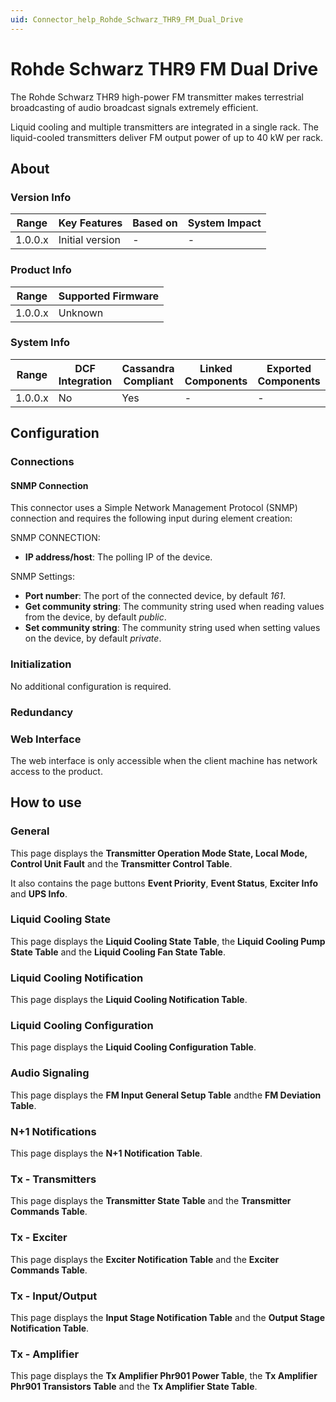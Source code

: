 ```yaml
---
uid: Connector_help_Rohde_Schwarz_THR9_FM_Dual_Drive
---
```


# Rohde Schwarz THR9 FM Dual Drive

The Rohde Schwarz THR9 high-power FM transmitter makes terrestrial broadcasting of audio broadcast signals extremely efficient.

Liquid cooling and multiple transmitters are integrated in a single rack. The liquid-cooled transmitters deliver FM output power of up to 40 kW per rack.

## About

### Version Info

| **Range** | **Key Features** | **Based on** | **System Impact** |
|-----------|------------------|--------------|-------------------|
| 1.0.0.x   | Initial version  | \-           | \-                |

### Product Info

| **Range** | **Supported Firmware** |
|-----------|------------------------|
| 1.0.0.x   | Unknown                |

### System Info

| **Range** | **DCF Integration** | **Cassandra Compliant** | **Linked Components** | **Exported Components** |
|-----------|---------------------|-------------------------|-----------------------|-------------------------|
| 1.0.0.x   | No                  | Yes                     | \-                    | \-                      |

## Configuration

### Connections

#### SNMP Connection

This connector uses a Simple Network Management Protocol (SNMP) connection and requires the following input during element creation:

SNMP CONNECTION:

- **IP address/host**: The polling IP of the device.

SNMP Settings:

- **Port number**: The port of the connected device, by default *161*.
- **Get community string**: The community string used when reading values from the device, by default *public*.
- **Set community string**: The community string used when setting values on the device, by default *private*.

### Initialization

No additional configuration is required.

### Redundancy

### Web Interface

The web interface is only accessible when the client machine has network access to the product.

## How to use

### General

This page displays the **Transmitter Operation Mode State, Local Mode, Control Unit Fault** and the **Transmitter Control Table**.

It also contains the page buttons **Event Priority**, **Event Status**, **Exciter Info** and **UPS Info**.

### Liquid Cooling State

This page displays the **Liquid Cooling State Table**, the **Liquid Cooling Pump State Table** and the **Liquid Cooling Fan State Table**.

### Liquid Cooling Notification

This page displays the **Liquid Cooling Notification Table**.

### Liquid Cooling Configuration

This page displays the **Liquid Cooling Configuration Table**.

### Audio Signaling

This page displays the **FM Input General Setup Table** andthe **FM Deviation Table**.

### N+1 Notifications

This page displays the **N+1 Notification Table**.

### Tx - Transmitters

This page displays the **Transmitter State Table** and the **Transmitter Commands Table**.

### Tx - Exciter

This page displays the **Exciter Notification Table** and the **Exciter Commands Table**.

### Tx - Input/Output

This page displays the **Input Stage Notification Table** and the **Output Stage Notification Table**.

### Tx - Amplifier

This page displays the **Tx Amplifier Phr901 Power Table**, the **Tx Amplifier Phr901 Transistors Table** and the **Tx Amplifier State Table**.
